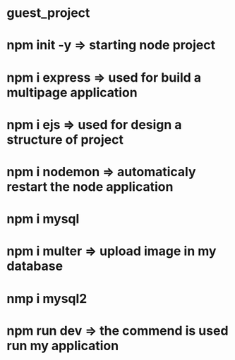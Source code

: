 # guest_project
# npm init -y => starting node project
# npm i express => used for build a multipage application
# npm i ejs => used for design a structure of project
# npm i nodemon => automaticaly restart the node application
# npm i mysql
# npm i multer =>  upload image in my database
# nmp i mysql2
# npm run dev => the commend is used run my application
